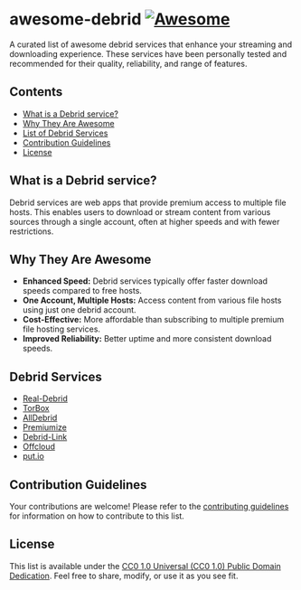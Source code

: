 # awesome-debrid [![Awesome](https://awesome.re/badge.svg)](https://awesome.re)

A curated list of awesome debrid services that enhance your streaming and downloading experience. These services have been personally tested and recommended for their quality, reliability, and range of features.

## Contents
- [What is a Debrid service?](#what-is-a-debrid-service)
- [Why They Are Awesome](#why-they-are-awesome)
- [List of Debrid Services](#list-of-debrid-services)
- [Contribution Guidelines](#contribution-guidelines)
- [License](#license)

## What is a Debrid service?
Debrid services are web apps that provide premium access to multiple file hosts. This enables users to download or stream content from various sources through a single account, often at higher speeds and with fewer restrictions.

## Why They Are Awesome
- **Enhanced Speed:** Debrid services typically offer faster download speeds compared to free hosts.
- **One Account, Multiple Hosts:** Access content from various file hosts using just one debrid account.
- **Cost-Effective:** More affordable than subscribing to multiple premium file hosting services.
- **Improved Reliability:** Better uptime and more consistent download speeds.

## Debrid Services

- [Real-Debrid](https://real-debrid.com/)
- [TorBox](https://torbox.app/)
- [AllDebrid](https://alldebrid.com/)
- [Premiumize](https://www.premiumize.me/)
- [Debrid-Link](https://debrid-link.com/)
- [Offcloud](https://offcloud.com/)
- [put.io](https://put.io/)

## Contribution Guidelines
Your contributions are welcome! Please refer to the [contributing guidelines](contributing.md) for information on how to contribute to this list.

## License
This list is available under the [CC0 1.0 Universal (CC0 1.0) Public Domain Dedication](https://creativecommons.org/publicdomain/zero/1.0/). Feel free to share, modify, or use it as you see fit.

